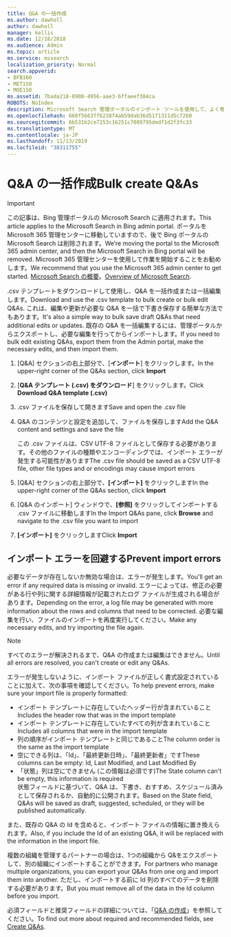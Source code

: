```yaml
---
title: Q&A の一括作成
ms.author: dawholl
author: dawholl
manager: kellis
ms.date: 12/18/2018
ms.audience: Admin
ms.topic: article
ms.service: mssearch
localization_priority: Normal
search.appverid:
- BFB160
- MET150
- MOE150
ms.assetid: 7bada218-8908-4956-aae3-6ffaeef384ca
ROBOTS: NoIndex
description: Microsoft Search 管理ポータルのインポート ツールを使用して、よく寄せられる質問への回答をすばやく追加します
ms.openlocfilehash: 660f5663ff6238f4ab59dab36d51f1311d5c7260
ms.sourcegitcommit: 6b531b2ce7253c16251c7089795dedf1d2f3fc33
ms.translationtype: MT
ms.contentlocale: ja-JP
ms.lasthandoff: 11/13/2019
ms.locfileid: "38311755"
---
```

# <a name="bulk-create-qas"></a><span data-ttu-id="ffc4e-103">Q&A の一括作成</span><span class="sxs-lookup"><span data-stu-id="ffc4e-103">Bulk create Q&As</span></span>

> [!IMPORTANT]
> <span data-ttu-id="ffc4e-104">この記事は、Bing 管理ポータルの Microsoft Search に適用されます。</span><span class="sxs-lookup"><span data-stu-id="ffc4e-104">This article applies to the Microsoft Search in Bing admin portal.</span></span> <span data-ttu-id="ffc4e-105">ポータルを Microsoft 365 管理センターに移動していますので、後で Bing ポータルの Microsoft Search は削除されます。</span><span class="sxs-lookup"><span data-stu-id="ffc4e-105">We’re moving the portal to the Microsoft 365 admin center, and then the Microsoft Search in Bing portal will be removed.</span></span> <span data-ttu-id="ffc4e-106">Microsoft 365 管理センターを使用して作業を開始することをお勧めします。</span><span class="sxs-lookup"><span data-stu-id="ffc4e-106">We recommend that you use the Microsoft 365 admin center to get started.</span></span> <span data-ttu-id="ffc4e-107">[Microsoft Search の概要](overview-microsoft-search.md)。</span><span class="sxs-lookup"><span data-stu-id="ffc4e-107">[Overview of Microsoft Search](overview-microsoft-search.md).</span></span>
    
<span data-ttu-id="ffc4e-108">.csv テンプレートをダウンロードして使用し、Q&A を一括作成または一括編集します。</span><span class="sxs-lookup"><span data-stu-id="ffc4e-108">Download and use the .csv template to bulk create or bulk edit Q&As.</span></span> <span data-ttu-id="ffc4e-109">これは、編集や更新が必要な Q&A を一括で下書き保存する簡単な方法でもあります。</span><span class="sxs-lookup"><span data-stu-id="ffc4e-109">It's also a simple way to bulk save draft Q&As that need additional edits or updates.</span></span> <span data-ttu-id="ffc4e-110">既存の Q&A を一括編集するには、管理ポータルからエクスポートし、必要な編集を行ってからインポートします。</span><span class="sxs-lookup"><span data-stu-id="ffc4e-110">If you need to bulk edit existing Q&As, export them from the Admin portal, make the necessary edits, and then import them.</span></span>
  
1. <span data-ttu-id="ffc4e-111">[Q&A] セクションの右上部分で、[**インポート**] をクリックします。</span><span class="sxs-lookup"><span data-stu-id="ffc4e-111">In the upper-right corner of the Q&As section, click **Import**</span></span>
    
2. <span data-ttu-id="ffc4e-112">[**Q&A テンプレート (.csv) をダウンロード**] をクリックします。</span><span class="sxs-lookup"><span data-stu-id="ffc4e-112">Click **Download Q&A template (.csv)**</span></span>
    
3. <span data-ttu-id="ffc4e-113">.csv ファイルを保存して開きます</span><span class="sxs-lookup"><span data-stu-id="ffc4e-113">Save and open the .csv file</span></span>
    
4. <span data-ttu-id="ffc4e-114">Q&A のコンテンツと設定を追加して、ファイルを保存します</span><span class="sxs-lookup"><span data-stu-id="ffc4e-114">Add the Q&A content and settings and save the file</span></span>

    <span data-ttu-id="ffc4e-115">この .csv ファイルは、CSV UTF-8 ファイルとして保存する必要があります。その他のファイルの種類やエンコーディングでは、インポート エラーが発生する可能性があります</span><span class="sxs-lookup"><span data-stu-id="ffc4e-115">The .csv file should be saved as a CSV UTF-8 file, other file types and or encodings may cause import errors</span></span>
    
5. <span data-ttu-id="ffc4e-116">[Q&A] セクションの右上部分で、**[インポート]** をクリックします</span><span class="sxs-lookup"><span data-stu-id="ffc4e-116">In the upper-right corner of the Q&As section, click **Import**</span></span>
    
6. <span data-ttu-id="ffc4e-117">[Q&A のインポート] ウィンドウで、**[参照]** をクリックしてインポートする .csv ファイルに移動します</span><span class="sxs-lookup"><span data-stu-id="ffc4e-117">In the Import Q&As pane, click **Browse** and navigate to the .csv file you want to import</span></span> 
    
7. <span data-ttu-id="ffc4e-118">**[インポート]** をクリックします</span><span class="sxs-lookup"><span data-stu-id="ffc4e-118">Click **Import**</span></span>

## <a name="prevent-import-errors"></a><span data-ttu-id="ffc4e-119">インポート エラーを回避する</span><span class="sxs-lookup"><span data-stu-id="ffc4e-119">Prevent import errors</span></span>      
<span data-ttu-id="ffc4e-120">必要なデータが存在しないか無効な場合は、エラーが発生します。</span><span class="sxs-lookup"><span data-stu-id="ffc4e-120">You'll get an error if any required data is missing or invalid.</span></span> <span data-ttu-id="ffc4e-121">エラーによっては、修正の必要がある行や列に関する詳細情報が記載されたログ ファイルが生成される場合があります。</span><span class="sxs-lookup"><span data-stu-id="ffc4e-121">Depending on the error, a log file may be generated with more information about the rows and columns that need to be corrected.</span></span> <span data-ttu-id="ffc4e-122">必要な編集を行い、ファイルのインポートを再度実行してください。</span><span class="sxs-lookup"><span data-stu-id="ffc4e-122">Make any necessary edits, and try importing the file again.</span></span>

> [!NOTE]
> <span data-ttu-id="ffc4e-123">すべてのエラーが解決されるまで、Q&A の作成または編集はできません。</span><span class="sxs-lookup"><span data-stu-id="ffc4e-123">Until all errors are resolved, you can't create or edit any Q&As.</span></span> 

<span data-ttu-id="ffc4e-124">エラーが発生しないように、インポート ファイルが正しく書式設定されていることに加えて、次の事項を確認してください。</span><span class="sxs-lookup"><span data-stu-id="ffc4e-124">To help prevent errors, make sure your import file is properly formatted:</span></span>
- <span data-ttu-id="ffc4e-125">インポート テンプレートに存在していたヘッダー行が含まれていること</span><span class="sxs-lookup"><span data-stu-id="ffc4e-125">Includes the header row that was in the import template</span></span>
- <span data-ttu-id="ffc4e-126">インポート テンプレートに存在していたすべての列が含まれていること</span><span class="sxs-lookup"><span data-stu-id="ffc4e-126">Includes all columns that were in the import template</span></span>
- <span data-ttu-id="ffc4e-127">列の順序がインポート テンプレートと同じであること</span><span class="sxs-lookup"><span data-stu-id="ffc4e-127">The column order is the same as the import template</span></span>
- <span data-ttu-id="ffc4e-128">空にできる列は、「Id」、「最終更新日時」、「最終更新者」です</span><span class="sxs-lookup"><span data-stu-id="ffc4e-128">These columns can be empty: Id, Last Modified, and Last Modified By</span></span>
- <span data-ttu-id="ffc4e-129">「状態」列は空にできません (この情報は必須です)</span><span class="sxs-lookup"><span data-stu-id="ffc4e-129">The State column can't be empty, this information is required</span></span>  
<span data-ttu-id="ffc4e-130">状態フィールドに基づいて、Q&A は、下書き、おすすめ、スケジュール済みとして保存されるか、自動的に公開されます。</span><span class="sxs-lookup"><span data-stu-id="ffc4e-130">Based on the State field, Q&As will be saved as draft, suggested, scheduled, or they will be published automatically.</span></span>

<span data-ttu-id="ffc4e-131">また、既存の Q&A の Id を含めると、インポート ファイルの情報に置き換えられます。</span><span class="sxs-lookup"><span data-stu-id="ffc4e-131">Also, if you include the Id of an existing Q&A, it will be replaced with the information in the import file.</span></span>

<span data-ttu-id="ffc4e-132">複数の組織を管理するパートナーの場合は、1つの組織から Q&をエクスポートして、別の組織にインポートすることができます。</span><span class="sxs-lookup"><span data-stu-id="ffc4e-132">For partners who manage multiple organizations, you can export your Q&As from one org and import them into another.</span></span> <span data-ttu-id="ffc4e-133">ただし、インポートする前に Id 列のすべてのデータを削除する必要があります。</span><span class="sxs-lookup"><span data-stu-id="ffc4e-133">But you must remove all of the data in the Id column before you import.</span></span>

<span data-ttu-id="ffc4e-134">必須フィールドと推奨フィールドの詳細については、「[Q&A の作成](create-qas.md)」を参照してください。</span><span class="sxs-lookup"><span data-stu-id="ffc4e-134">To find out more about required and recommended fields, see [Create Q&As](create-qas.md).</span></span>

  

